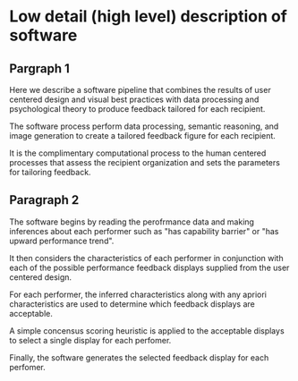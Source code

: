 # Low detail (high level) description of software

## Pargraph 1
Here we describe a software pipeline that combines the results of user centered design and visual best practices with data processing and psychological theory to produce feedback tailored for each recipient.

The software process perform data processing, semantic reasoning, and image generation to create a tailored feedback figure for each recipient.

It is the complimentary computational process to the human centered processes that assess the recipient organization and sets the parameters for tailoring feedback.

## Paragraph 2
The software begins by reading the perofrmance data and making inferences about each performer such as "has capability barrier" or "has upward performance trend".

It then considers the characteristics of each performer in conjunction with each of the possible performance feedback displays supplied from the user centered design.

For each performer, the inferred characteristics along with any apriori characteristics are used to determine which feedback displays are acceptable.

A simple concensus scoring heuristic is applied to the acceptable displays to select a single display for each perfomer.

Finally, the software generates the selected feedback display for each perfomer.
